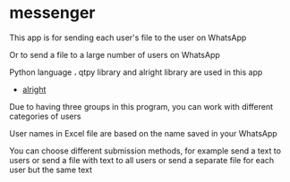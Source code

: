 # messenger

This app is for sending each user's file to the user on WhatsApp


Or to send a file to a large number of users on WhatsApp

Python language ، qtpy library and alright library are used in this app


- [alright](https://github.com/Kalebu/alright)


Due to having three groups in this program, you can work with different categories of users


User names in Excel file are based on the name saved in your WhatsApp


You can choose different submission methods, for example send a text to users or send a file with text to all users or send a separate file for each user but the same text







